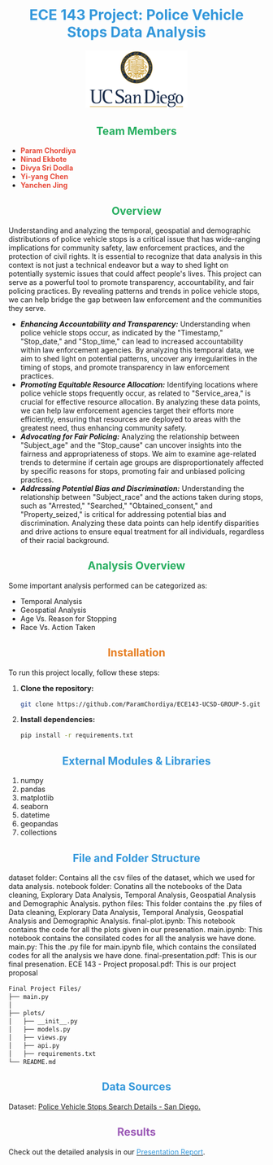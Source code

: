 <div align="center">

# <span style="color: #3498db;">ECE 143 Project: Police Vehicle Stops Data Analysis</span>

<img src="UCSD-Symbol.png" alt="Data Analysis" style="width:40%;">

</div>


## <div align="center"><span style="color: #27ae60;">Team Members</span></div>
- **<span style="color: #e74c3c;">Param Chordiya</span>**
- **<span style="color: #e74c3c;">Ninad Ekbote</span>**
- **<span style="color: #e74c3c;">Divya Sri Dodla</span>**
- **<span style="color: #e74c3c;">Yi-yang Chen</span>**
- **<span style="color: #e74c3c;">Yanchen Jing</span>**

## <div align="center"><span style="color: #27ae60;">Overview</span></div>

Understanding and analyzing the temporal, geospatial and demographic distributions of police vehicle stops is a critical issue that has wide-ranging implications for community safety, law enforcement practices, and the protection of civil rights. It is essential to recognize that data analysis in this context is not just a technical endeavor but a way to shed light on potentially systemic issues that could affect people's lives. This project can serve as a powerful tool to promote transparency, accountability, and fair policing practices. By revealing patterns and trends in police vehicle stops, we can help bridge the gap between law enforcement and the communities they serve.


- ***Enhancing Accountability and Transparency:*** 
Understanding when police vehicle stops occur, as indicated by the "Timestamp," "Stop_date," and "Stop_time," can lead to increased accountability within law enforcement agencies. By analyzing this temporal
data, we aim to shed light on potential patterns, uncover any irregularities in the timing of stops, and promote transparency in law enforcement practices.
- ***Promoting Equitable Resource Allocation:***
Identifying locations where police vehicle stops frequently occur, as related to "Service_area," is crucial for effective resource allocation. By analyzing these data points, we can help law enforcement agencies target their efforts more efficiently, ensuring that resources are deployed to areas with the greatest need, thus enhancing community safety.
- ***Advocating for Fair Policing:***
Analyzing the relationship between "Subject_age" and the "Stop_cause" can uncover insights into the fairness and appropriateness of stops. We aim to examine age-related trends to determine if certain age groups are disproportionately affected by specific reasons for stops, promoting fair and unbiased policing practices.
- ***Addressing Potential Bias and Discrimination:***
Understanding the relationship between "Subject_race" and the actions taken during stops, such as "Arrested," "Searched," "Obtained_consent," and "Property_seized," is critical for addressing potential bias and discrimination. Analyzing these data points can help identify disparities and drive actions to ensure equal treatment for all individuals, regardless of their racial background.

## <div align="center"><span style="color: #27ae60;">Analysis Overview</span></div>
Some important analysis performed can be categorized as:
- Temporal Analysis
- Geospatial Analysis
- Age Vs. Reason for Stopping
- Race Vs. Action Taken

## <div align="center"><span style="color: #e67e22;">Installation</span></div>

To run this project locally, follow these steps:

1. **Clone the repository:**

    ```bash
    git clone https://github.com/ParamChordiya/ECE143-UCSD-GROUP-5.git
    ```

2. **Install dependencies:**

    ```bash
    pip install -r requirements.txt
    ```

## <div align="center"><span style="color: #3498db;">External Modules & Libraries</span></div>
1. numpy
2. pandas
3. matplotlib
4. seaborn
5. datetime
6. geopandas
7. collections

## <div align="center"><span style="color: #3498db;">File and Folder Structure</span></div>

dataset folder: Contains all the csv files of the dataset, which we used for data analysis.
notebook folder: Conatins all the notebooks of the Data cleaning, Explorary Data Analysis, Temporal Analysis, Geospatial Analysis and Demographic Analysis.
python files: This folder contains the .py files of Data cleaning, Explorary Data Analysis, Temporal Analysis, Geospatial Analysis and Demographic Analysis.
final-plot.ipynb: This notebook contains the code for all the plots given in our presenation.
main.ipynb: This notebook contains the consilated codes for all the analysis we have done.
main.py: This the .py file for main.ipynb file, which contains the consilated codes for all the analysis we have done.
final-presentation.pdf: This is our final presenation.
ECE 143 - Project proposal.pdf: This is our project proposal

```text
Final Project Files/
├── main.py
│
├── plots/
│   ├── __init__.py
│   ├── models.py
│   ├── views.py
│   ├── api.py
│   ├── requirements.txt
└── README.md  
```

## <div align="center"><span style="color: #3498db;">Data Sources</span></div>

Dataset: [Police Vehicle Stops Search Details - San Diego.](https://data.sandiego.gov/datasets/police-vehicle-stops-search-details/)

## <div align="center"><span style="color: #9b59b6;">Results</span></div>

Check out the detailed analysis in our [<span style="color: #3498db;">Presentation Report</span>](reports/analysis_report.pdf).
